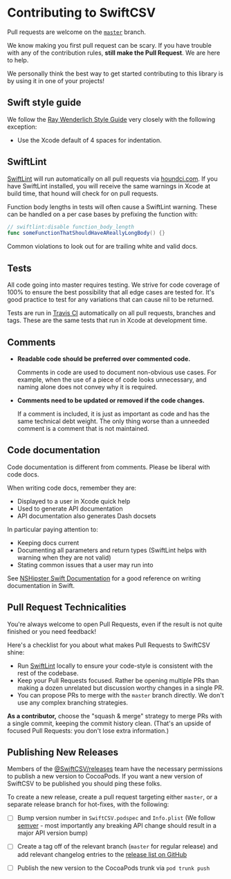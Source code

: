 # Contributing to SwiftCSV

Pull requests are welcome on the [`master`](https://github.com/swiftcsv/SwiftCSV) branch.

We know making you first pull request can be scary. If you have trouble with any of the contribution rules, **still make the Pull Request**. We are here to help.

We personally think the best way to get started contributing to this library is by using it in one of your projects!

## Swift style guide

We follow the [Ray Wenderlich Style Guide](https://github.com/raywenderlich/swift-style-guide) very closely with the following exception:

- Use the Xcode default of 4 spaces for indentation.

## SwiftLint

[SwiftLint](https://github.com/realm/SwiftLint) will run automatically on all pull requests via [houndci.com](https://houndci.com/). If you have SwiftLint installed, you will receive the same warnings in Xcode at build time, that hound will check for on pull requests.

Function body lengths in tests will often cause a SwiftLint warning. These can be handled on a per case bases by prefixing the function with:

```swift
// swiftlint:disable function_body_length
func someFunctionThatShouldHaveAReallyLongBody() {}
```

Common violations to look out for are trailing white and valid docs.

## Tests

All code going into master requires testing. We strive for code coverage of 100% to ensure the best possibility that all edge cases are tested for. It's good practice to test for any variations that can cause nil to be returned.

Tests are run in [Travis CI](https://travis-ci.org/swiftcsv/SwiftCSV) automatically on all pull requests, branches and tags. These are the same tests that run in Xcode at development time.

## Comments

- **Readable code should be preferred over commented code.**

    Comments in code are used to document non-obvious use cases. For example, when the use of a piece of code looks unnecessary, and naming alone does not convey why it is required.

- **Comments need to be updated or removed if the code changes.**

    If a comment is included, it is just as important as code and has the same technical debt weight. The only thing worse than a unneeded comment is a comment that is not maintained.

## Code documentation

Code documentation is different from comments. Please be liberal with code docs.

When writing code docs, remember they are:

- Displayed to a user in Xcode quick help
- Used to generate API documentation
- API documentation also generates Dash docsets

In particular paying attention to:

- Keeping docs current
- Documenting all parameters and return types (SwiftLint helps with warning when they are not valid)
- Stating common issues that a user may run into

See [NSHipster Swift Documentation](http://nshipster.com/swift-documentation/) for a good reference on writing documentation in Swift.

## Pull Request Technicalities

You're always welcome to open Pull Requests, even if the result is not quite finished or you need feedback!

Here's a checklist for you about what makes Pull Requests to SwiftCSV shine:

* Run [SwiftLint](https://github.com/realm/SwiftLint) locally to ensure your code-style is consistent with the rest of the codebase.
* Keep your Pull Requests focused. Rather be opening multiple PRs than making a dozen unrelated but discussion worthy changes in a single PR.
* You can propose PRs to merge with the `master` branch directly. We don't use any complex branching strategies.

**As a contributor,** choose the "squash & merge" strategy to merge PRs with a single commit, keeping the commit history clean. (That's an upside of focused Pull Requests: you don't lose extra information.)

## Publishing New Releases

Members of the [@SwiftCSV/releases](https://github.com/orgs/swiftcsv/teams/releases) team have the necessary permissions to publish a new version to CocoaPods. If you want a new version of SwiftCSV to be published you should ping these folks.

To create a new release, create a pull request targeting either `master`, or a separate release branch for hot-fixes, with the following:

- [ ] Bump version number in `SwiftCSV.podspec` and `Info.plist` (We follow [semver](https://semver.org/) - most importantly any breaking API change should result in a major API version bump)
- [ ] Create a tag off of the relevant branch (`master` for regular release) and add relevant changelog entries to the [release list on GitHub](https://github.com/swiftcsv/SwiftCSV/releases) 
- [ ] Publish the new version to the CocoaPods trunk via `pod trunk push`

